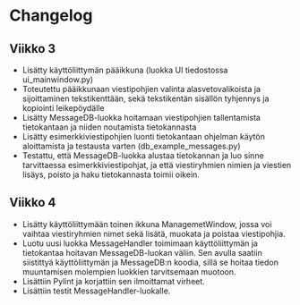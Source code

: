 # Changelog

## Viikko 3
- Lisätty käyttöliittymän pääikkuna (luokka UI tiedostossa ui_mainwindow.py)
- Toteutettu pääikkunaan viestipohjien valinta alasvetovalikoista ja sijoittaminen tekstikenttään, sekä tekstikentän sisällön tyhjennys ja kopiointi leikepöydälle
- Lisätty MessageDB-luokka hoitamaan viestipohjien tallentamista tietokantaan ja niiden noutamista tietokannasta
- Lisätty esimerkkiviestipohjien luonti tietokantaan ohjelman käytön aloittamista ja testausta varten (db_example_messages.py)
- Testattu, että MessageDB-luokka alustaa tietokannan ja luo sinne tarvittaessa esimerkkiviestipohjat, ja että viestiryhmien nimien ja viestien lisäys, poisto ja haku tietokannasta toimii oikein.

## Viikko 4
- Lisätty käyttöliittymään toinen ikkuna ManagemetWindow, jossa voi vaihtaa viestiryhmien nimet sekä lisätä, muokata ja poistaa viestipohjia.
- Luotu uusi luokka MessageHandler toimimaan käyttöliittymän ja tietokantaa hoitavan MessageDB-luokan väliin. Sen avulla saatiin siistittyä käyttöliittymän ja MessageDB:n koodia, sillä se hoitaa tiedon muuntamisen molempien luokkien tarvitsemaan muotoon.
- Lisättiin Pylint ja korjattiin sen ilmoittamat virheet.
- Lisättiin testit MessageHandler-luokalle.
